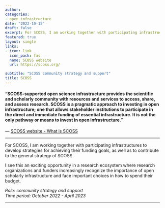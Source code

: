 ```yaml
---
author: 
categories:
- open infrastructure
date: "2022-10-15"
draft: false
excerpt: For SCOSS, I am working together with participating infrastructures to develop strategies for achieving their funding goals, as well as to contribute to the general strategy of SCOSS.
featured: true
layout: single
links:
- icon: link
  icon_pack: fas
  name: SCOSS website
  url: https://scoss.org/

subtitle: "SCOSS community strategy and support"
title: SCOSS
---
```

#### “SCOSS-supported open science infrastructure provides the scientific and scholarly community with resources and services to access, share, and assess research. SCOSS is a pragmatic approach to investing in open infrastructure; one that allows stakeholder institutions to participate in the direct and immediate funding of essential infrastructure. It is not the only pathway or means to invest in open infrastructure.”

— [SCOSS website - What is SCOSS](https://scoss.org/what-is-scoss/)

---

For SCOSS, I am working together with participating infrastructures to develop strategies for achieving their funding goals, as well as to contribute to the general strategy of SCOSS.

I see this an exciting opportunity in a research ecosystem where research organizations and funders increasingly recognize the importance of open scholarly infrastructure and face important choices in how to spend their budget.     

*Role: community strategy and support*  
*Time period: October 2022 - April 2023*

---
